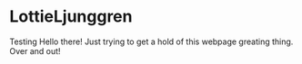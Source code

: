 # LottieLjunggren
Testing
Hello there!
Just trying to get a hold of this webpage greating thing.
Over and out!
